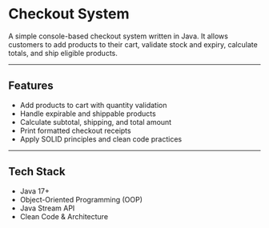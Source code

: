 # Checkout System

A simple console-based checkout system written in Java. It allows customers to add products to their cart, validate stock and expiry, calculate totals, and ship eligible products.

---

## Features

- Add products to cart with quantity validation
- Handle expirable and shippable products
- Calculate subtotal, shipping, and total amount
- Print formatted checkout receipts
- Apply SOLID principles and clean code practices

---

## Tech Stack

- Java 17+
- Object-Oriented Programming (OOP)
- Java Stream API
- Clean Code & Architecture
